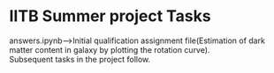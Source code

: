 # IITB Summer project Tasks
answers.ipynb-->Initial qualification assignment file(Estimation of dark matter content in galaxy by plotting the rotation curve).<br>
Subsequent tasks in the project follow.
